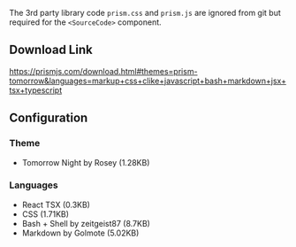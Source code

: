 The 3rd party library code `prism.css` and `prism.js` are ignored from git but required for the `<SourceCode>` component.

## Download Link

https://prismjs.com/download.html#themes=prism-tomorrow&languages=markup+css+clike+javascript+bash+markdown+jsx+tsx+typescript

## Configuration

### Theme

- Tomorrow Night by Rosey (1.28KB)

### Languages

- React TSX (0.3KB)
- CSS (1.71KB)
- Bash + Shell by zeitgeist87 (8.7KB)
- Markdown by Golmote (5.02KB)
